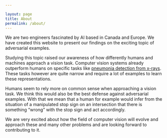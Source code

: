 ```yaml
---

layout: page
title: About
permalink: /about/
---
```


We are two engineers fascinated by AI based in Canada and Europe. We have created this website to present our findings on the exciting topic of adversarial examples.

Studying this topic raised our awareness of how differently humans and machines approach a vision task. Computer vision systems already outperform humans on specific tasks like [pneumonia detection from x-rays](https://arxiv.org/abs/1711.05225). These tasks however are quite narrow and require a lot of examples to learn these representations.

Humans seem to rely more on common sense when approaching a vision task. We think this would also be the best defense against adversarial examples. With that we mean that a human for example would infer from the situation of a manipulated stop sign on an intersection that there is something “wrong” with the stop sign and act accordingly.

We are very excited about how the field of computer vision will evolve and approach these and many other problems and are looking forward to contributing to it.
